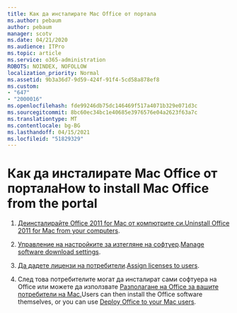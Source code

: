 ```yaml
---
title: Как да инсталирате Mac Office от портала
ms.author: pebaum
author: pebaum
manager: scotv
ms.date: 04/21/2020
ms.audience: ITPro
ms.topic: article
ms.service: o365-administration
ROBOTS: NOINDEX, NOFOLLOW
localization_priority: Normal
ms.assetid: 9b3a36d7-9d59-424f-91f4-5cd58a878ef8
ms.custom:
- "647"
- "2000016"
ms.openlocfilehash: fde99246db75dc146469f517a4071b329e071d3c
ms.sourcegitcommit: 8bc60ec34bc1e40685e3976576e04a2623f63a7c
ms.translationtype: MT
ms.contentlocale: bg-BG
ms.lasthandoff: 04/15/2021
ms.locfileid: "51829329"
---
```

# <a name="how-to-install-mac-office-from-the-portal"></a><span data-ttu-id="aaf3b-102">Как да инсталирате Mac Office от портала</span><span class="sxs-lookup"><span data-stu-id="aaf3b-102">How to install Mac Office from the portal</span></span>

1. <span data-ttu-id="aaf3b-103">[Деинсталирайте Office 2011 for Mac от компютрите си.](https://support.office.com/article/4bfcd230-0ea1-4656-bf30-dbfa44d358fa?wt.mc_id=Alchemy_ClientDIA)</span><span class="sxs-lookup"><span data-stu-id="aaf3b-103">[Uninstall Office 2011 for Mac from your computers](https://support.office.com/article/4bfcd230-0ea1-4656-bf30-dbfa44d358fa?wt.mc_id=Alchemy_ClientDIA).</span></span>

2. <span data-ttu-id="aaf3b-104">[Управление на настройките за изтегляне на софтуер](https://docs.microsoft.com/DeployOffice/manage-software-download-settings-office-365).</span><span class="sxs-lookup"><span data-stu-id="aaf3b-104">[Manage software download settings](https://docs.microsoft.com/DeployOffice/manage-software-download-settings-office-365).</span></span>

3. <span data-ttu-id="aaf3b-105">[Да дадете лицензи на потребители](https://docs.microsoft.com/microsoft-365/admin/manage/assign-licenses-to-users).</span><span class="sxs-lookup"><span data-stu-id="aaf3b-105">[Assign licenses to users](https://docs.microsoft.com/microsoft-365/admin/manage/assign-licenses-to-users).</span></span>

4. <span data-ttu-id="aaf3b-106">След това потребителите могат да инсталират сами софтуера на Office или можете да използвате [Разполагане на Office за вашите потребители на Mac.](https://docs.microsoft.com/DeployOffice/mac/deployment-guide-for-office-for-mac)</span><span class="sxs-lookup"><span data-stu-id="aaf3b-106">Users can then install the Office software themselves, or you can use [Deploy Office to your Mac users](https://docs.microsoft.com/DeployOffice/mac/deployment-guide-for-office-for-mac).</span></span>